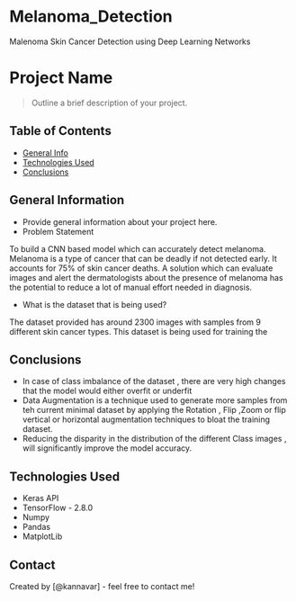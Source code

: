 # Melanoma_Detection
Malenoma Skin Cancer Detection using Deep Learning Networks

# Project Name
> Outline a brief description of your project.


## Table of Contents
* [General Info](#general-information)
* [Technologies Used](#technologies-used)
* [Conclusions](#conclusions)


<!-- You can include any other section that is pertinent to your problem -->

## General Information
- Provide general information about your project here.
- Problem Statement 

To build a CNN based model which can accurately detect melanoma. Melanoma is a type of cancer that can be deadly if not detected early. It accounts for 75% of skin cancer deaths. A solution which can evaluate images and alert the dermatologists about the presence of melanoma has the potential to reduce a lot of manual effort needed in diagnosis.

- What is the dataset that is being used?

The dataset provided has around 2300 images with samples from 9 different skin cancer types. This dataset is being used for training the 

<!-- You don't have to answer all the questions - just the ones relevant to your project. -->

## Conclusions
- In case of class imbalance of the dataset , there are very high changes that the model would either overfit or underfit 
- Data Augmentation is a technique used to generate more samples from teh current minimal dataset by applying the Rotation , Flip ,Zoom or flip vertical or horizontal augmentation techniques to bloat the training dataset.
- Reducing the disparity in the distribution of the different Class images , will significantly improve the model accuracy.

<!-- You don't have to answer all the questions - just the ones relevant to your project. -->


## Technologies Used
- Keras API 
- TensorFlow - 2.8.0
- Numpy 
- Pandas 
- MatplotLib

<!-- As the libraries versions keep on changing, it is recommended to mention the version of library used in this project -->

## Contact
Created by [@kannavar] - feel free to contact me!


<!-- Optional -->
<!-- ## License -->
<!-- This project is open source and available under the [... License](). -->

<!-- You don't have to include all sections - just the one's relevant to your project -->
